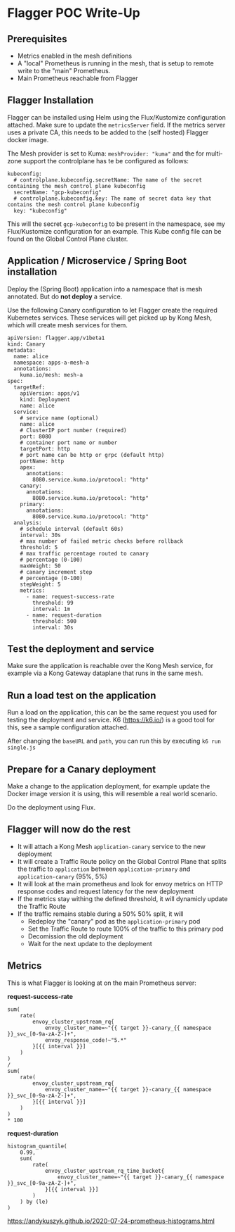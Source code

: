 # Flagger POC Write-Up

## Prerequisites

- Metrics enabled in the mesh definitions
- A "local" Prometheus is running in the mesh, that is setup to remote write to the "main" Prometheus.
- Main Prometheus reachable from Flagger

## Flagger Installation

Flagger can be installed using Helm using the Flux/Kustomize configuration attached. Make sure to update the `metricsServer` field. If the metrics server uses a private CA, this needs to be added to the (self hosted) Flagger docker image.

The Mesh provider is set to Kuma: `meshProvider: "kuma"` and the for multi-zone support the controlplane has te be configured as follows:

```
kubeconfig:
  # controlplane.kubeconfig.secretName: The name of the secret containing the mesh control plane kubeconfig
  secretName: "gcp-kubeconfig"
  # controlplane.kubeconfig.key: The name of secret data key that contains the mesh control plane kubeconfig
  key: "kubeconfig"
```

This will the secret `gcp-kubeconfig` to be present in the namespace, see my Flux/Kustomize configuration for an example. This Kube config file can be found on the Global Control Plane cluster.

## Application / Microservice / Spring Boot installation

Deploy the (Spring Boot) application into a namespace that is mesh annotated. But do **not deploy** a service.

Use the following Canary configuration to let Flagger create the required Kubernetes services. These services will get picked up by Kong Mesh, which will create mesh services for them.

```
apiVersion: flagger.app/v1beta1
kind: Canary
metadata:
  name: alice
  namespace: apps-a-mesh-a
  annotations:
    kuma.io/mesh: mesh-a
spec:
  targetRef:
    apiVersion: apps/v1
    kind: Deployment
    name: alice
  service:
    # service name (optional)
    name: alice
    # ClusterIP port number (required)
    port: 8080
    # container port name or number
    targetPort: http
    # port name can be http or grpc (default http)
    portName: http
    apex:
      annotations:
        8080.service.kuma.io/protocol: "http"
    canary:
      annotations:
        8080.service.kuma.io/protocol: "http"
    primary:
      annotations:
        8080.service.kuma.io/protocol: "http"
  analysis:
    # schedule interval (default 60s)
    interval: 30s
    # max number of failed metric checks before rollback
    threshold: 5
    # max traffic percentage routed to canary
    # percentage (0-100)
    maxWeight: 50
    # canary increment step
    # percentage (0-100)
    stepWeight: 5
    metrics:
      - name: request-success-rate
        threshold: 99
        interval: 1m
      - name: request-duration
        threshold: 500
        interval: 30s
```

## Test the deployment and service

Make sure the application is reachable over the Kong Mesh service, for example via a Kong Gateway dataplane that runs in the same mesh.

## Run a load test on the application

Run a load on the application, this can be the same request you used for testing the deployment and service. K6 (https://k6.io/) is a good tool for this, see a sample configuration attached. 

After changing the `baseURL` and `path`, you can run this by executing `k6 run single.js`

## Prepare for a Canary deployment

Make a change to the application deployment, for example update the Docker image version it is using, this will resemble a real world scenario.

Do the deployment using Flux.

## Flagger will now do the rest

- It will attach a Kong Mesh `application-canary` service to the new deployment
- It will create a Traffic Route policy on the Global Control Plane that splits the traffic to `application` between `application-primary` and `application-canary` (95%, 5%)
- It will look at the main prometheus and look for envoy metrics on HTTP response codes and request latency for the new deployment
- If the metrics stay withing the defined threshold, it will dynamicly update the Traffic Route
- If the traffic remains stable during a 50% 50% split, it will
    - Redeploy the "canary" pod as the `application-primary` pod
    - Set the Traffic Route to route 100% of the traffic to this primary pod
    - Decomission the old deployment
    - Wait for the next update to the deployment

## Metrics

This is what Flagger is looking at on the main Prometheus server:

**request-success-rate**

```
sum(
	rate(
		envoy_cluster_upstream_rq{
			envoy_cluster_name=~"{{ target }}-canary_{{ namespace }}_svc_[0-9a-zA-Z-]+",
			envoy_response_code!~"5.*"
		}[{{ interval }}]
	)
) 
/ 
sum(
	rate(
		envoy_cluster_upstream_rq{
			envoy_cluster_name=~"{{ target }}-canary_{{ namespace }}_svc_[0-9a-zA-Z-]+",
		}[{{ interval }}]
	)
) 
* 100
```

**request-duration**

```
histogram_quantile(
	0.99,
	sum(
		rate(
			envoy_cluster_upstream_rq_time_bucket{
				envoy_cluster_name=~"{{ target }}-canary_{{ namespace }}_svc_[0-9a-zA-Z-]+",
			}[{{ interval }}]
		)
	) by (le)
)
```

https://andykuszyk.github.io/2020-07-24-prometheus-histograms.html
